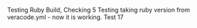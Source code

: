 Testing Ruby Build, Checking 5
Testing taking ruby version from veracode.yml - now it is working. Test 17
